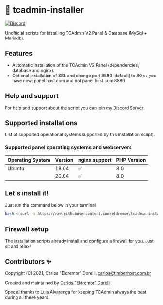 # :rocket: tcadmin-installer

[![Discord](https://img.shields.io/discord/832274980665557032?label=&logo=discord&logoColor=ffffff&color=7389D8&labelColor=6A7EC2)](https://discord.gg/D2Y3zDRp9m)

Unofficial scripts for installing TCAdmin V2 Panel & Database (MySql + Mariadb).

## Features

- Automatic installation of the TCAdmin V2 Panel (dependencies, database and nginx).
- Optional installation of SSL and change port 8880 (default) to 80 so you have now: panel.host.com and not panel.host.com:8880

## Help and support

For help and support about the script you can join my [Discord Server](https://eldremor.com/discord).

## Supported installations

List of supported operational systems supported by this installation script).

### Supported panel operating systems and webservers

| Operating System | Version | nginx support      | PHP Version |
| ---------------- | ------- | ------------------ | ----------- |
| Ubuntu           | 18.04   | :white_check_mark: | 8.0         |
|                  | 20.04   | :white_check_mark: | 8.0         |

## Let's install it!

Just run the command below in your terminal

```bash
bash <(curl -s https://raw.githubusercontent.com/eldremor/tcadmin-installer/main/tcadmin-installer.sh)
```

## Firewall setup

The installation scripts already install and configure a firewall for you. Just sit and relax!

## Contributors ✨

Copyright (C) 2021, Carlos "Eldremor" Dorelli, <carlos@timberhost.com.br>

Created and maintained by [Carlos "Eldremor" Dorelli](https://github.com/eldremor/tcadmin-installer).

Special thanks to Luis Alvarenga for keeping TCAdmin always the best during all these years!